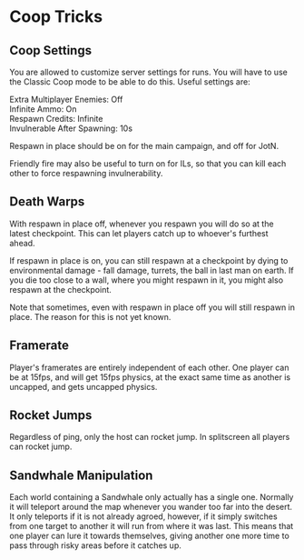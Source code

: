 # Coop Tricks

## Coop Settings
You are allowed to customize server settings for runs. You will have to use the Classic Coop mode to be able to do this. Useful settings are:

Extra Multiplayer Enemies: Off    
Infinite Ammo: On    
Respawn Credits: Infinite        
Invulnerable After Spawning: 10s    

Respawn in place should be on for the main campaign, and off for JotN.

Friendly fire may also be useful to turn on for ILs, so that you can kill each other to force respawning invulnerability.

## Death Warps
With respawn in place off, whenever you respawn you will do so at the latest checkpoint. This can let players catch up to whoever's furthest ahead.

If respawn in place is on, you can still respawn at a checkpoint by dying to environmental damage - fall damage, turrets, the ball in last man on earth. If you die too close to a wall, where you might respawn in it, you might also respawn at the checkpoint.

Note that sometimes, even with respawn in place off you will still respawn in place. The reason for this is not yet known.

## Framerate
Player's framerates are entirely independent of each other. One player can be at 15fps, and will get 15fps physics, at the exact same time as another is uncapped, and gets uncapped physics.

## Rocket Jumps
Regardless of ping, only the host can rocket jump. In splitscreen all players can rocket jump.

## Sandwhale Manipulation
Each world containing a Sandwhale only actually has a single one. Normally it will teleport around the map whenever you wander too far into the desert. It only teleports if it is not already agroed, however, if it simply switches from one target to another it will run from where it was last. This means that one player can lure it towards themselves, giving another one more time to pass through risky areas before it catches up.
